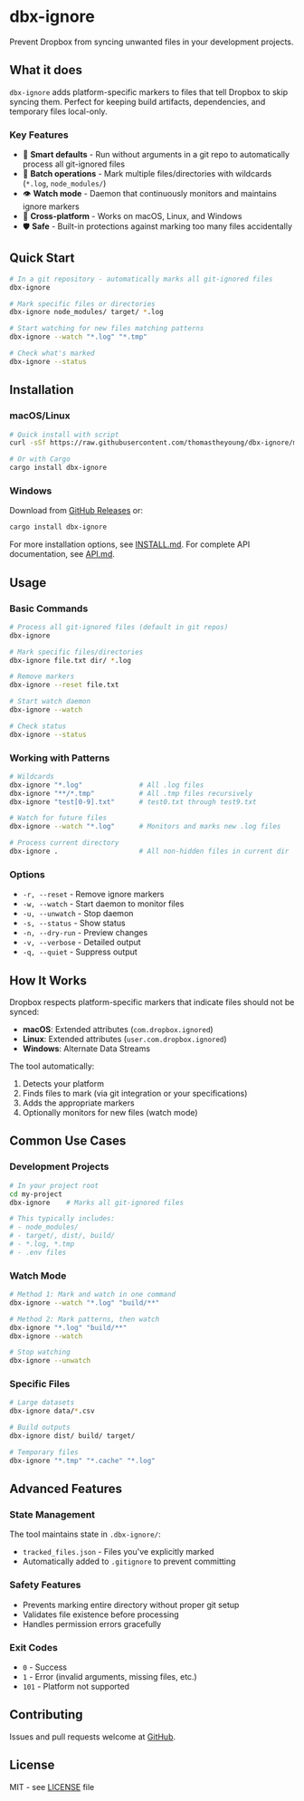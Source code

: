 # dbx-ignore

Prevent Dropbox from syncing unwanted files in your development projects.

## What it does

`dbx-ignore` adds platform-specific markers to files that tell Dropbox to skip syncing them. Perfect for keeping build artifacts, dependencies, and temporary files local-only.

### Key Features

- 🚀 **Smart defaults** - Run without arguments in a git repo to automatically process all git-ignored files
- 📁 **Batch operations** - Mark multiple files/directories with wildcards (`*.log`, `node_modules/`)
- 👁️ **Watch mode** - Daemon that continuously monitors and maintains ignore markers
- 🔄 **Cross-platform** - Works on macOS, Linux, and Windows
- 🛡️ **Safe** - Built-in protections against marking too many files accidentally

## Quick Start

```bash
# In a git repository - automatically marks all git-ignored files
dbx-ignore

# Mark specific files or directories
dbx-ignore node_modules/ target/ *.log

# Start watching for new files matching patterns
dbx-ignore --watch "*.log" "*.tmp"

# Check what's marked
dbx-ignore --status
```

## Installation

### macOS/Linux

```bash
# Quick install with script
curl -sSf https://raw.githubusercontent.com/thomastheyoung/dbx-ignore/main/install.sh | sh

# Or with Cargo
cargo install dbx-ignore
```

### Windows

Download from [GitHub Releases](https://github.com/thomastheyoung/dbx-ignore/releases/latest) or:

```bash
cargo install dbx-ignore
```

For more installation options, see [INSTALL.md](INSTALL.md). For complete API documentation, see [API.md](API.md).

## Usage

### Basic Commands

```bash
# Process all git-ignored files (default in git repos)
dbx-ignore

# Mark specific files/directories
dbx-ignore file.txt dir/ *.log

# Remove markers
dbx-ignore --reset file.txt

# Start watch daemon
dbx-ignore --watch

# Check status
dbx-ignore --status
```

### Working with Patterns

```bash
# Wildcards
dbx-ignore "*.log"              # All .log files
dbx-ignore "**/*.tmp"           # All .tmp files recursively
dbx-ignore "test[0-9].txt"      # test0.txt through test9.txt

# Watch for future files
dbx-ignore --watch "*.log"      # Monitors and marks new .log files

# Process current directory
dbx-ignore .                    # All non-hidden files in current dir
```

### Options

- `-r, --reset` - Remove ignore markers
- `-w, --watch` - Start daemon to monitor files
- `-u, --unwatch` - Stop daemon
- `-s, --status` - Show status
- `-n, --dry-run` - Preview changes
- `-v, --verbose` - Detailed output
- `-q, --quiet` - Suppress output

## How It Works

Dropbox respects platform-specific markers that indicate files should not be synced:

- **macOS**: Extended attributes (`com.dropbox.ignored`)
- **Linux**: Extended attributes (`user.com.dropbox.ignored`) 
- **Windows**: Alternate Data Streams

The tool automatically:
1. Detects your platform
2. Finds files to mark (via git integration or your specifications)
3. Adds the appropriate markers
4. Optionally monitors for new files (watch mode)

## Common Use Cases

### Development Projects

```bash
# In your project root
cd my-project
dbx-ignore    # Marks all git-ignored files

# This typically includes:
# - node_modules/
# - target/, dist/, build/
# - *.log, *.tmp
# - .env files
```

### Watch Mode

```bash
# Method 1: Mark and watch in one command
dbx-ignore --watch "*.log" "build/**"

# Method 2: Mark patterns, then watch
dbx-ignore "*.log" "build/**"
dbx-ignore --watch

# Stop watching
dbx-ignore --unwatch
```

### Specific Files

```bash
# Large datasets
dbx-ignore data/*.csv

# Build outputs
dbx-ignore dist/ build/ target/

# Temporary files
dbx-ignore "*.tmp" "*.cache" "*.log"
```

## Advanced Features

### State Management

The tool maintains state in `.dbx-ignore/`:
- `tracked_files.json` - Files you've explicitly marked
- Automatically added to `.gitignore` to prevent committing

### Safety Features

- Prevents marking entire directory without proper git setup
- Validates file existence before processing
- Handles permission errors gracefully

### Exit Codes

- `0` - Success
- `1` - Error (invalid arguments, missing files, etc.)
- `101` - Platform not supported

## Contributing

Issues and pull requests welcome at [GitHub](https://github.com/thomastheyoung/dbx-ignore).

## License

MIT - see [LICENSE](LICENSE) file